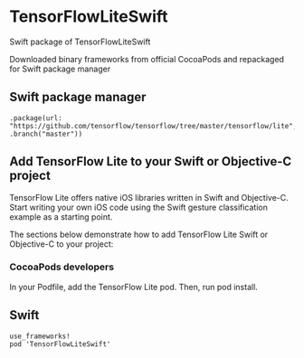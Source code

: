 # TensorFlowLiteSwift

Swift package of TensorFlowLiteSwift

Downloaded binary frameworks from official CocoaPods and repackaged for Swift package manager

## Swift package manager

```
.package(url: "https://github.com/tensorflow/tensorflow/tree/master/tensorflow/lite", .branch("master"))
```

## Add TensorFlow Lite to your Swift or Objective-C project

TensorFlow Lite offers native iOS libraries written in Swift and Objective-C. Start writing your own iOS code using the Swift gesture classification example as a starting point.

The sections below demonstrate how to add TensorFlow Lite Swift or Objective-C to your project:

### CocoaPods developers
In your Podfile, add the TensorFlow Lite pod. Then, run pod install.

## Swift
```
use_frameworks!
pod 'TensorFlowLiteSwift'
```


